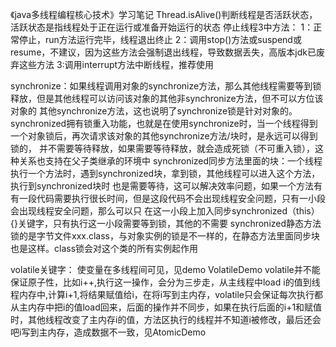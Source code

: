 《java多线程编程核心技术》学习笔记
Thread.isAlive()判断线程是否活跃状态，活跃状态是指线程处于正在运行或准备开始运行的状态
停止线程3中方法：
1：正常停止，run方法运行完毕，线程退出终止
2：调用stop()方法或suspend或resume，不建议，因为这些方法会强制退出线程，导致数据丢失，高版本jdk已废弃这些方法
3:调用interrupt方法中断线程，推荐使用

synchronize：如果线程调用对象的synchronize方法，那么其他线程需要等到锁释放，但是其他线程可以访问该对象的其他非synchronize方法，但不可以方位该对象的
其他synchronize方法，这也说明了synchronize锁是针对对象的。
synchronized拥有锁重入功能，也就是在使用synchronize时，当一个线程得到一个对象锁后，再次请求该对象的其他synchronize方法/块时，是永远可以得到锁的，
并不需要等待释放，如果需要等待释放，就会造成死锁（不可重入锁），这种关系也支持在父子类继承的环境中
synchronized同步方法里面的块：一个线程执行一个方法时，遇到synchronized块，拿到锁，其他线程可以进入这个方法，执行到synchronized块时
也是需要等待，这可以解决效率问题，如果一个方法有有一段代码需要执行很长时间，但是这段代码不会出现线程安全问题，只有一小段会出现线程安全问题，那么可以只
在这一小段上加入同步synchronized（this）{}关键字，只有执行这一小段需要等到锁，其他的不需要
synchronized静态方法锁的是字节文件xxx.class，与对象实例的锁是不一样的，在静态方法里面同步块也是这样。class锁会对这个类的所有实例起作用

volatile关键字：
使变量在多线程间可见，见demo VolatileDemo
volatile并不能保证原子性，比如i++,执行这一操作，会分为三步走，从主线程中load i的值到线程内存中,计算i+1,将结果赋值给i，在将i写到主内存，volatile只会保证每次执行都从主内存中把i的值load回来，后面的操作并不同步，如果在执行后面的i+1和赋值时，其他线程改变了主内存i的值，方法区执行的线程并不知道i被修改，最后还会吧i写到主内存，造成数据不一致，见AtomicDemo